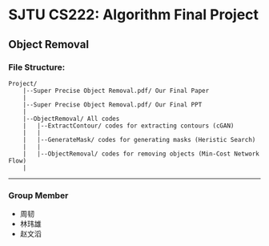 # SJTU CS222: Algorithm Final Project

## Object Removal

### File Structure:

```
Project/
	|--Super Precise Object Removal.pdf/ Our Final Paper
	|
    |--Super Precise Object Removal.pdf/ Our Final PPT
    |
    |--ObjectRemoval/ All codes
    |	|--ExtractContour/ codes for extracting contours (cGAN)
    |	|
    |	|--GenerateMask/ codes for generating masks (Heristic Search)
    |	|
    |	|--ObjectRemoval/ codes for removing objects (Min-Cost Network Flow)
    |
```

---

### Group Member

- 周韧
- 林玮雄
- 赵文滔
